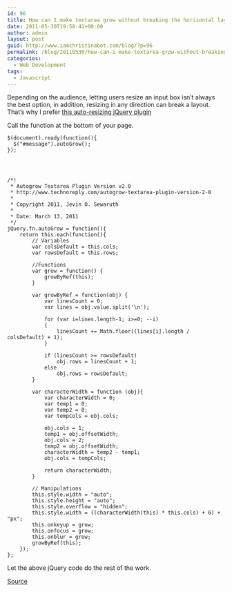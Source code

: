```yaml
---
id: 96
title: How can I make textarea grow without breaking the horizontal layout?
date: 2011-05-30T19:58:41+00:00
author: admin
layout: post
guid: http://www.iamchristinabot.com/blog/?p=96
permalink: /blog/20110530/how-can-i-make-textarea-grow-without-breaking-the-horizontal-layout/
categories:
  - Web Development
tags:
  - Javascript
---
```

Depending on the audience, letting users resize an input box isn&#8217;t always the best option, in addition, resizing in any direction can break a layout. That&#8217;s why I prefer [this auto-resizing jQuery plugin](http://plugins.jquery.com/project/autogrowtextarea)

Call the function at the bottom of your page.


    $(document).ready(function(){
      $("#message").autoGrow();
    });




    /*!
     * Autogrow Textarea Plugin Version v2.0
     * http://www.technoreply.com/autogrow-textarea-plugin-version-2-0
     *
     * Copyright 2011, Jevin O. Sewaruth
     *
     * Date: March 13, 2011
     */
    jQuery.fn.autoGrow = function(){
    	return this.each(function(){
    		// Variables
    		var colsDefault = this.cols;
    		var rowsDefault = this.rows;

    		//Functions
    		var grow = function() {
    			growByRef(this);
    		}

    		var growByRef = function(obj) {
    			var linesCount = 0;
    			var lines = obj.value.split('\n');

    			for (var i=lines.length-1; i>=0; --i)
    			{
    				linesCount += Math.floor((lines[i].length / colsDefault) + 1);
    			}

    			if (linesCount >= rowsDefault)
    				obj.rows = linesCount + 1;
    			else
    				obj.rows = rowsDefault;
    		}

    		var characterWidth = function (obj){
    			var characterWidth = 0;
    			var temp1 = 0;
    			var temp2 = 0;
    			var tempCols = obj.cols;

    			obj.cols = 1;
    			temp1 = obj.offsetWidth;
    			obj.cols = 2;
    			temp2 = obj.offsetWidth;
    			characterWidth = temp2 - temp1;
    			obj.cols = tempCols;

    			return characterWidth;
    		}

    		// Manipulations
    		this.style.width = "auto";
    		this.style.height = "auto";
    		this.style.overflow = "hidden";
    		this.style.width = ((characterWidth(this) * this.cols) + 6) + "px";
    		this.onkeyup = grow;
    		this.onfocus = grow;
    		this.onblur = grow;
    		growByRef(this);
    	});
    };



Let the above jQuery code do the rest of the work.

[Source](http://plugins.jquery.com/project/autogrowtextarea)

